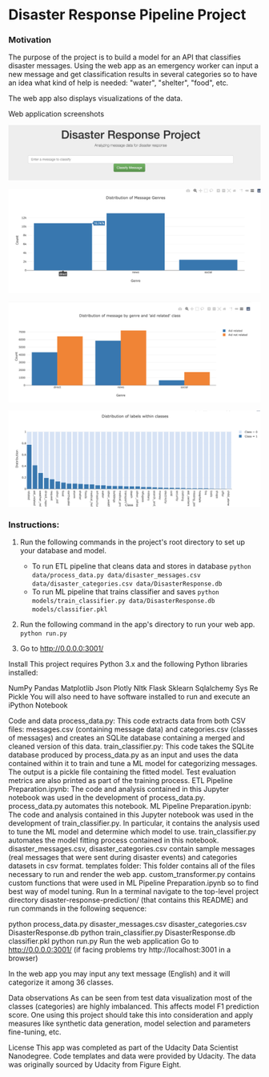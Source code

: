 # Disaster Response Pipeline Project

### Motivation
The purpose of the project is to build a model for an API that classifies disaster messages. Using the web app as an emergency worker can input a new message and get classification results in several categories so to have an idea what kind of help is needed: "water", "shelter", "food", etc.

The web app also displays visualizations of the data.

Web application screenshots


![disaster_project](https://github.com/ankitkohli88/disaster-response-prediction/blob/master/screenshots/disaster_project_classify.png?raw=true)

![genre_distribution](https://github.com/ankitkohli88/disaster-response-prediction/blob/master/screenshots/genre_distibution.png?raw=true)

![genre_aid_distribution](https://github.com/ankitkohli88/disaster-response-prediction/blob/master/screenshots/genre_aid_related.png?raw=true)

![class_distribution](https://github.com/ankitkohli88/disaster-response-prediction/blob/master/screenshots/class_distribution.png?raw=true)



### Instructions:
1. Run the following commands in the project's root directory to set up your database and model.

    - To run ETL pipeline that cleans data and stores in database
        `python data/process_data.py data/disaster_messages.csv data/disaster_categories.csv data/DisasterResponse.db`
    - To run ML pipeline that trains classifier and saves
        `python models/train_classifier.py data/DisasterResponse.db models/classifier.pkl`

2. Run the following command in the app's directory to run your web app.
    `python run.py`

3. Go to http://0.0.0.0:3001/


Install
This project requires Python 3.x and the following Python libraries installed:

NumPy
Pandas
Matplotlib
Json
Plotly
Nltk
Flask
Sklearn
Sqlalchemy
Sys
Re
Pickle
You will also need to have software installed to run and execute an iPython Notebook

Code and data
process_data.py: This code extracts data from both CSV files: messages.csv (containing message data) and categories.csv (classes of messages) and creates an SQLite database containing a merged and cleaned version of this data.
train_classifier.py: This code takes the SQLite database produced by process_data.py as an input and uses the data contained within it to train and tune a ML model for categorizing messages. The output is a pickle file containing the fitted model. Test evaluation metrics are also printed as part of the training process.
ETL Pipeline Preparation.ipynb: The code and analysis contained in this Jupyter notebook was used in the development of process_data.py. process_data.py automates this notebook.
ML Pipeline Preparation.ipynb: The code and analysis contained in this Jupyter notebook was used in the development of train_classifier.py. In particular, it contains the analysis used to tune the ML model and determine which model to use. train_classifier.py automates the model fitting process contained in this notebook.
disaster_messages.csv, disaster_categories.csv contain sample messages (real messages that were sent during disaster events) and categories datasets in csv format.
templates folder: This folder contains all of the files necessary to run and render the web app.
custom_transformer.py contains custom functions that were used in ML Pipeline Preparation.ipynb so to find best way of model tuning.
Run
In a terminal navigate to the top-level project directory disaster-response-prediction/ (that contains this README) and run commands in the following sequence:

python process_data.py disaster_messages.csv disaster_categories.csv DisasterResponse.db
python train_classifier.py DisasterResponse.db classifier.pkl
python run.py
Run the web application Go to http://0.0.0.0:3001/ (if facing problems try http://localhost:3001 in a browser)

In the web app you may input any text message (English) and it will categorize it among 36 classes.

Data observations
As can be seen from test data visualization most of the classes (categories) are highly imbalanced. This affects model F1 prediction score. One using this project should take this into consideration and apply measures like synthetic data generation, model selection and parameters fine-tuning, etc.

License
This app was completed as part of the Udacity Data Scientist Nanodegree. Code templates and data were provided by Udacity. The data was originally sourced by Udacity from Figure Eight.

